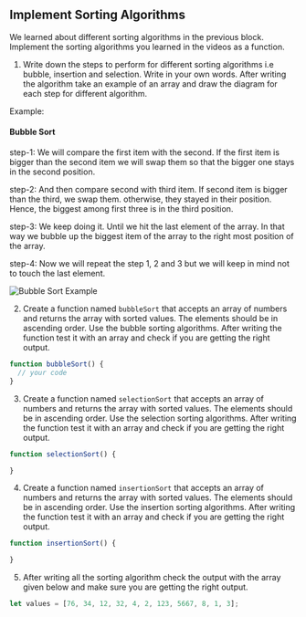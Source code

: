## Implement Sorting Algorithms

We learned about different sorting algorithms in the previous block. Implement the sorting algorithms you learned in the videos as a function.

1. Write down the steps to perform for different sorting algorithms i.e bubble, insertion and selection. Write in your own words. After writing the algorithm take an example of an array and draw the diagram for each step for different algorithm.

Example:

#### Bubble Sort

step-1: We will compare the first item with the second. If the first item is bigger than the second item we will swap them so that the bigger one stays in the second position.

step-2: And then compare second with third item. If second item is bigger than the third, we swap them. otherwise, they stayed in their position. Hence, the biggest among first three is in the third position.

step-3: We keep doing it. Until we hit the last element of the array. In that way we bubble up the biggest item of the array to the right most position of the array.

step-4: Now we will repeat the step 1, 2 and 3 but we will keep in mind not to touch the last element.

![Bubble Sort Example](./bubble.png)

<!-- You answer -->

2. Create a function named `bubbleSort` that accepts an array of numbers and returns the array with sorted values. The elements should be in ascending order. Use the bubble sorting algorithms. After writing the function test it with an array and check if you are getting the right output.

```js
function bubbleSort() {
  // your code
}
```

3. Create a function named `selectionSort` that accepts an array of numbers and returns the array with sorted values. The elements should be in ascending order. Use the selection sorting algorithms. After writing the function test it with an array and check if you are getting the right output.

```js
function selectionSort() {

}
```

4. Create a function named `insertionSort` that accepts an array of numbers and returns the array with sorted values. The elements should be in ascending order. Use the insertion sorting algorithms. After writing the function test it with an array and check if you are getting the right output.

```js
function insertionSort() {

}
```

5. After writing all the sorting algorithm check the output with the array given below and make sure you are getting the right output.

```js
let values = [76, 34, 12, 32, 4, 2, 123, 5667, 8, 1, 3];
```
